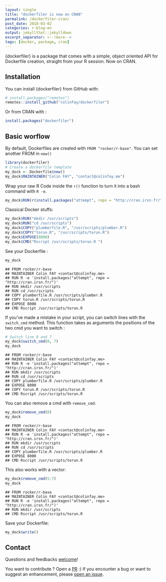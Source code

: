 ```yaml
---
layout: single
title: "dockerfiler is now on CRAN"
permalink: /dockerfiler-cran/
post_date: 2018-03-02
categories: r-blog-en
output: jekyllthat::jekylldown
excerpt_separator: <--!more--> 
tags: [docker, package, cran]
---
```


{dockerfiler} is a package that comes with a simple, object oriented API for Dockerfile creation, straight from your R session. Now on CRAN.



## Installation

You can install {dockerfiler} from GitHub with:

``` r
# install.packages("remotes")
remotes::install_github("colinfay/dockerfiler")
```

Or from CRAN with :

``` r
install.packages("dockerfiler")
```

## Basic worflow

By default, Dockerfiles are created with `FROM "rocker/r-base"`. You can
set another FROM in `new()`

``` r
library(dockerfiler)
# Create a dockerfile template
my_dock <- Dockerfile$new()
my_dock$MAINTAINER("Colin FAY", "contact@colinfay.me")
```

Wrap your raw R Code inside the `r()` function to turn it into a bash
command with `R
-e`.

``` r
my_dock$RUN(r(install.packages("attempt", repo = "http://cran.irsn.fr/")))
```

Classical Docker stuffs:

``` r
my_dock$RUN("mkdir /usr/scripts")
my_dock$RUN("cd /usr/scripts")
my_dock$COPY("plumberfile.R", "/usr/scripts/plumber.R")
my_dock$COPY("torun.R", "/usr/scripts/torun.R")
my_dock$EXPOSE(8000)
my_dock$CMD("Rscript /usr/scripts/torun.R ")
```

See your Dockerfile :

``` r
my_dock
```

    ## FROM rocker/r-base
    ## MAINTAINER Colin FAY <contact@colinfay.me>
    ## RUN R -e 'install.packages("attempt", repo = "http://cran.irsn.fr/")'
    ## RUN mkdir /usr/scripts
    ## RUN cd /usr/scripts
    ## COPY plumberfile.R /usr/scripts/plumber.R
    ## COPY torun.R /usr/scripts/torun.R
    ## EXPOSE 8000
    ## CMD Rscript /usr/scripts/torun.R

If you’ve made a mistake in your script, you can switch lines with the
`switch_cmd` method. This function takes as arguments the positions of
the two cmd you want to switch :

``` r
# Switch line 8 and 7
my_dock$switch_cmd(8, 7)
my_dock
```

    ## FROM rocker/r-base
    ## MAINTAINER Colin FAY <contact@colinfay.me>
    ## RUN R -e 'install.packages("attempt", repo = "http://cran.irsn.fr/")'
    ## RUN mkdir /usr/scripts
    ## RUN cd /usr/scripts
    ## COPY plumberfile.R /usr/scripts/plumber.R
    ## EXPOSE 8000
    ## COPY torun.R /usr/scripts/torun.R
    ## CMD Rscript /usr/scripts/torun.R

You can also remove a cmd with `remove_cmd`:

``` r
my_dock$remove_cmd(8)
my_dock
```

    ## FROM rocker/r-base
    ## MAINTAINER Colin FAY <contact@colinfay.me>
    ## RUN R -e 'install.packages("attempt", repo = "http://cran.irsn.fr/")'
    ## RUN mkdir /usr/scripts
    ## RUN cd /usr/scripts
    ## COPY plumberfile.R /usr/scripts/plumber.R
    ## EXPOSE 8000
    ## CMD Rscript /usr/scripts/torun.R

This also works with a vector:

``` r
my_dock$remove_cmd(5:7)
my_dock
```

    ## FROM rocker/r-base
    ## MAINTAINER Colin FAY <contact@colinfay.me>
    ## RUN R -e 'install.packages("attempt", repo = "http://cran.irsn.fr/")'
    ## RUN mkdir /usr/scripts
    ## CMD Rscript /usr/scripts/torun.R

Save your Dockerfile:

``` r
my_dock$write()
```

## Contact

Questions and feedbacks [welcome](mailto:contact@colinfay.me)\!

You want to contribute ? Open a
[PR](https://github.com/ColinFay/dockerfiler/pulls) :) If you encounter
a bug or want to suggest an enhancement, please [open an
issue](https://github.com/ColinFay/dockerfiler/issues).






